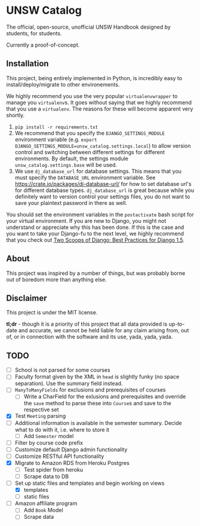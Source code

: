 UNSW Catalog
============

The official, open-source, unofficial UNSW Handbook designed by students, for students.

Currently a proof-of-concept.

## Installation ##

This project, being entirely implemented in Python, is incredibly easy to install/deploy/migrate to other environements.

We highly recommend you use the very popular `virtualenvwrapper` to manage you `virtualenv`s. It goes without saying that we highly recommend that you use a `virtualenv`. The reasons for these will become apparent very shortly.

1. `pip install -r requirements.txt`
2. We recommend that you specify the `DJANGO_SETTINGS_MODULE` environment variable (e.g. `export DJANGO_SETTINGS_MODULE=unsw_catalog.settings.local`) to allow version control and switching between different settings for different environments. By default, the settings module `unsw_catalog.settings.base` will be used.
3. We use `dj_database_url` for database settings. This means that you must specify the `DATABASE_URL` environment variable. See https://crate.io/packages/dj-database-url/ for how to set database url's for different database types. `dj_database_url` is great because while you definitely want to version control your settings files, you do not want to save your plaintext password in there as well.

You should set the environment variables in the `postactivate` bash script for your virtual environment. If you are new to Django, you might not understand or appreciate why this has been done. If this is the case and you want to take your Django-fu to the next level, we highly recommend that you check out [Two Scoops of Django: Best Practices for Django 1.5](http://twoscoopspress.org/products/two-scoops-of-django-1-5).

## About ##

This project was inspired by a number of things, but was probably borne out of boredom more than anything else.

## Disclaimer ##

This project is under the MIT license. 

**tl;dr** - though it is a priority of this project that all data provided is up-to-date and accurate, we cannot be held liable for any claim arising from, out of, or in connection with the software and its use, yada, yada, yada.

## TODO ##

- [ ] School is not parsed for some courses
- [ ] Faculty format given by the XML in `head` is slightly funky (no space separation). Use the summary field instead.
- [ ] `ManyToManyFields` for exclusions and prerequisites of courses
    + [ ] Write a CharField for the exlusions and prerequisites and override the `save` method to parse these into `Course`s and save to the respective set
- [x] Test `Meeting` parsing
- [ ] Additional information is available in the semester summary. Decide what to do with it, i.e. where to store it
    + [ ] Add `Semester` model  
- [ ] Filter by course code prefix
- [ ] Customize default Django admin functionality 
- [ ] Customize RESTful API functionality
- [x] Migrate to Amazon RDS from Heroku Postgres
    + [ ] Test spider from heroku
    + [ ] Scrape data to DB
- [ ] Set up static files and templates and begin working on views
    + [x] templates
    + [ ] static files
- [ ] Amazon affiliate program
    + [ ] Add `Book` Model
    + [ ] Scrape data    